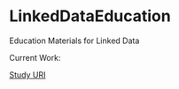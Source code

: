 # LinkedDataEducation
Education Materials for Linked Data

Current Work:

[Study URI](./doc/StudyURI.md)
